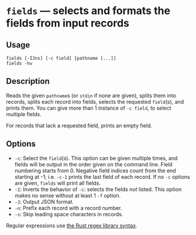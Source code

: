 # `fields` — selects and formats the fields from input records

## Usage

```
fields [-IJns] [-c field] [pathname [...]]
fields -hv
```

## Description

Reads the given `pathname`s (or `stdin` if none are given), splits them into
records, splits each record into fields, selects the requested `field`(s), and
prints them. You can give more than 1 instance of `-c field`, to select multiple
fields.

For records that lack a requested field, prints an empty field.

## Options

* `-c`: Select the `field`(s). This option can be given multiple times, and
  fields will be output in the order given on the command line. Field numbering
  starts from 0. Negative field indices count from the end starting at -1; i.e.
  `-c-1` prints the last field of each record. If no `-c` options are given,
  `fields` will print all fields.
* `-I`: Inverts the behavior of `-c`: selects the fields *not* listed. This
  option makes no sense without at least 1 `-f` option.
* `-J`: Output JSON format.
* `-n`: Prefix each record with a record number.
* `-s`: Skip leading space characters in records.

Regular expressions use [the Rust regex library
syntax](https://docs.rs/regex/latest/regex/).
